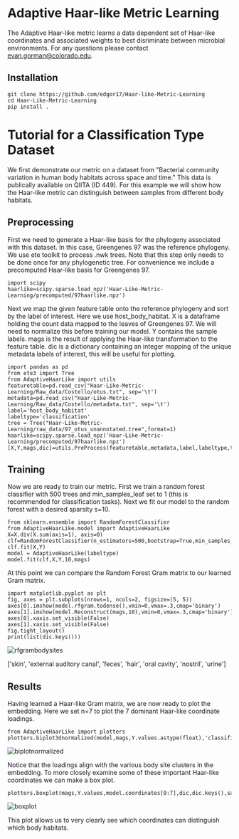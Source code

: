 # Adaptive Haar-like Metric Learning

The Adaptive Haar-like metric learns a data dependent set of Haar-like coordinates and associated weights to best disriminate between microbial environments. For any questions please contact evan.gorman@colorado.edu.

## Installation
```
git clone https://github.com/edgor17/Haar-like-Metric-Learning
cd Haar-Like-Metric-Learning
pip install .
```

# Tutorial for a Classification Type Dataset

We first demonstrate our metric on a dataset from "Bacterial community variation in human body habitats across space and time." This data is publically available on QIITA (ID 449). For this example we will show how the Haar-like metric can distinguish between samples from different body habitats. 

## Preprocessing
First we need to generate a Haar-like basis for the phylogeny associated with this dataset. In this case, Greengenes 97 was the reference phylogeny. We use ete toolkit to process .nwk trees. Note that this step only needs to be done once for any phylogenetic tree. For convenience we include a precomputed Haar-like basis for Greengenes 97.

```
import scipy
haarlike=scipy.sparse.load_npz('Haar-Like-Metric-Learning/precomputed/97haarlike.npz')
```

Next we map the given feature table onto the reference phylogeny and sort by the label of interest. Here we use host_body_habitat. X is a dataframe holding the count data mapped to the leaves of Greengenes 97. We will need to normalize this before training our model. Y contains the sample labels. mags is the result of applying the Haar-like transformation to the feature table. dic is a dictionary containing an integer mapping of the unique metadata labels of interest, this will be useful for plotting. 

```
import pandas as pd
from ete3 import Tree
from AdaptiveHaarLike import utils
featuretable=pd.read_csv("Haar-Like-Metric-Learning/Raw_data/Costello/otus.txt", sep='\t')
metadata=pd.read_csv("Haar-Like-Metric-Learning/Raw_data/Costello/metadata.txt", sep='\t')
label='host_body_habitat'
labeltype='classification'
tree = Tree("Haar-Like-Metric-Learning/raw_data/97_otus_unannotated.tree",format=1)
haarlike=scipy.sparse.load_npz('Haar-Like-Metric-Learning/precomputed/97haarlike.npz')
[X,Y,mags,dic]=utils.PreProcess(featuretable,metadata,label,labeltype,tree,haarlike)
```

## Training 
Now we are ready to train our metric. First we train a random forest classifier with 500 trees and min_samples_leaf set to 1 (this is recommended for classification tasks). Next we fit our model to the random forest with a desired sparsity s=10.

```
from sklearn.ensemble import RandomForestClassifier
from AdaptiveHaarLike.model import AdaptiveHaarLike
X=X.div(X.sum(axis=1), axis=0)
clf=RandomForestClassifier(n_estimators=500,bootstrap=True,min_samples_leaf=1)
clf.fit(X,Y)
model = AdaptiveHaarLike(labeltype)
model.fit(clf,X,Y,10,mags)
```

At this point we can compare the Random Forest Gram matrix to our learned Gram matrix.

```
import matplotlib.pyplot as plt
fig, axes = plt.subplots(nrows=1, ncols=2, figsize=(5, 5))
axes[0].imshow(model.rfgram.todense(),vmin=0,vmax=.3,cmap='binary')
axes[1].imshow(model.Reconstruct(mags,10),vmin=0,vmax=.3,cmap='binary')
axes[0].xaxis.set_visible(False)
axes[1].xaxis.set_visible(False)
fig.tight_layout()
print(list(dic.keys()))
```

![rfgrambodysites](https://github.com/edgor17/Haar-Like-Metric-Learning/assets/87628022/460c0b89-4e08-4d9f-837f-8121fdd1d2c6)

['skin', 'external auditory canal', 'feces', 'hair', 'oral cavity', 'nostril', 'urine']

## Results
Having learned a Haar-like Gram matrix, we are now ready to plot the embedding. Here we set n=7 to plot the 7 dominant Haar-like coordinate loadings. 
```
from AdaptiveHaarLike import plotters
plotters.biplot3dnormalized(model,mags,Y.values.astype(float),'classification',dic,k=7,n=7,save=False,path=False)
```

![biplotnormalized](https://github.com/edgor17/Haar-Like-Metric-Learning/assets/87628022/0481569f-74db-4349-aeea-2a8aeda834ae)


Notice that the loadings align with the various body site clusters in the embedding. To more closely examine some of these important Haar-like coordinates we can make a box plot.

```
plotters.boxplot(mags,Y.values,model.coordinates[0:7],dic,dic.keys(),save=False,path=False)
```

![boxplot](https://github.com/edgor17/Haar-Like-Metric-Learning/assets/87628022/76fc8541-9867-4ea5-a60d-92589eca4c8b)


This plot allows us to very clearly see which coordinates can distinguish which body habitats.


